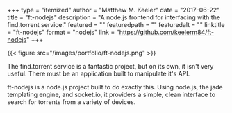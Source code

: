 +++
type = "itemized"
author = "Matthew M. Keeler"
date = "2017-06-22"
title = "ft-nodejs"
description = "A node.js frontend for interfacing with the find.torrent service."
featured = ""
featuredpath = ""
featuredalt = ""
linktitle = "ft-nodejs"
format = "nodejs"
link = "https://github.com/keelerm84/ft-nodejs"
+++

{{< figure src="/images/portfolio/ft-nodejs.png" >}}

The find.torrent service is a fantastic project, but on its own, it isn't very
useful. There must be an application built to manipulate it's API.

ft-nodejs is a node.js project built to do exactly this. Using node.js, the
jade templating engine, and socket.io, it providers a simple, clean interface
to search for torrents from a variety of devices.
